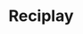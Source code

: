---
layout: case
name: reciplay
title: Reciplay
tagline: For the final project in the Google UX Design program, I created a cookbook tool to empower users who are new to technology.
button: Cross-Platform
description: 
  - For the final project in the Google UX Design Professional Certificate program, I created a cookbook tool for users who are new to technology.
  - My client, Reciplay, is dedicated to creating a cookbook tool that inspires and empowers its users to enjoy the process of cooking and trying new recipes.
backLink: /cases/nycbest
nextPage:
  title: Nonna's
  link: /cases/nonna
overview:
  deliverable: Dedicated mobile app<br>Responsive website
  roles:
    - Concept
    - Research
    - Visuals
    - Interaction
  duration: Feb - Mar 2023
  tool: Sketch
  problem: Finding a restaurant with **good food**, **loyalty discounts**, and **reliable order estimates** is challenging for customers with unpredictable schedules in NYC.
  solution:
    tag: Create a dedicated mobile app with...
    examples:
      - example: Quick Pickup Ordering
        image: solution1.svg
      - example: Loyalty Discounts
        image: solution2.svg
      - example: Reliable Order Estimates
        image: solution3.svg
research:
  description: To understand the users I was designing for and their needs, I conducted qualitative research through a **competitive audit**, **interviews**, **personas**, and **storyboarding**.
  questions:
    - Who are our users?
    - What are their goals?
    - In what context are they experiencing the app?
  target:
    description: The primary user group identified through my research was **working adults** and **families with unpredictable schedules** who don’t have time to meal prep.
  personas:
    - name: Arya
      age: 24
      job: Software engineer
      quote: "I always make the time to learn or try something new."
      image: portrait1.png
      goals:
        - Find underrated restaurants
        - Get promoted within a year
        - Learn something new every day
      needs:
        - Menu item pictures
        - Updated wait time
        - Online pickup ordering
    - name: Horace
      age: 45
      job: ER nurse
      quote: "I’m on my way to becoming my healthiest self so I can make my daughter proud."
      image: portrait2.png
      goals:
        - Save for daughter's education
        - Eat healthier meals
        - Prioritize hobbies and his daughter
      needs:
        - Dietary note option
        - Online pickup ordering
        - Live order tracking
  user_journey:
    title: Araya's User Journey
    image: user_journey.svg
  challenges:
    - No menu item pictures
    - No online order options
    - No estimate for order completion
  opportunities:
    - Optimize app for images
    - Provide order estimate times
    - Provide live order tracking
  competitive_analysis:
    summary: Next, I compared the **ordering experience** of existing competitors’ apps. I selected **two direct competitors** from the top App Store results for ‘Italian restaurant,’ along with an **indirect competitor** listed under the results for ‘restaurant.’
    competitors:
      - competitor1.png
      - competitor2.png
      - competitor3.png
    pain_points:
      - No single sign-on (SSO)
      - No special instructions option
ideation:
  summary: Using the **Crazy Eights exercise**, I sketched out different iterations of the homepage with these user pain points and improvement opportunities in mind.
  before: My initial sketches focused on **shortcuts to key user goals** featured on the homepage.
  after: For the refined version, I prioritized a **quick and easy ordering process** with offers, popular dishes, and favorites featured.
wireframes:
  summary: As the initial design phase continued, I created digital wireframes based on peer feedback and findings from the user research.
  images:
    - wireframe.png
testing:
  notes:
    - I conducted **two rounds of usability studies**.
    - Findings from the first study helped **guide** the designs from wireframes to mockups.
    - The second study used a high-fidelity prototype and revealed what aspects of the mockups needed **refining**.
  study_type: Unmoderated
  location: United States
  participants: 5 participants
  length: 20-30 minutes
  image: test.gif
  tests:
    - Sign up to create new account.
    - Select menu item and add to cart.
    - Complete checkout for pickup order.
    - Track progress of order. Return to home once order is complete.
  insights:
    - Users want easy access to the **full menu**
    - Users want to use **familiar navigation styles** (e.g. scrolling and searching) on the homepage
    - Users want to order with **as little steps** as possible
    - Users want easy access to **current and past orders**
final_designs:
  - title: Single Sign-On and 2FA
    summary: I provided single-sign on options for the most commonly used platforms, as well as two-factor authentication for a quicker login process.
    image: design1.gif
  - title: Loyalty Discounts
    summary: I added a popup to apply offers on the checkout page to encourage use of the app, as well as a quicker checkout process.
    image: design2.gif
  - title: Order Estimates
    summary: I provided two options, ‘ASAP’ and ‘Schedule,’ for pickup and delivery times for users with unpredictable schedules.
    image: design3.gif
  - title: Live Order Tracking
    summary: I added live order tracking, with each step of the process listed, so that users with busy schedules could time their pickup accurately.
    image: design4.gif
takeaways:
  summary: This was my **first portfolio project** in the Google UX Design certificate program, as well as my **first experience designing with Figma**. Throughout Courses 2-5, I began practicing and implementing the principles I was learning about. Watching my designs come to life and receiving user feedback was an **extremely rewarding and insightful process**.
  lessons:
    - lesson: Navigation
      learning: I learned that prioritizing the user means understanding the existing navigational patterns and information architecture that they are familiar with.
    - lesson: Accessibility
      learning: I learned that designing for people who use assistive technologies improves the user experience for all users through icons, bottom navigation bars, and an accessible color palette.
    - lesson: Labels
      learning: I learned that all button labels and CTAs should use language that is straightforward and understandable for users regardless of their familiarity with similar food ordering apps.
  next_steps:
    - Conduct a third usability study to evaluate whether the pain points users experienced have been effectively addressed
    - Conduct more user research to determine any new areas of need
---